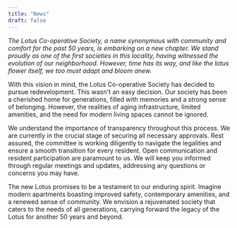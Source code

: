 ```yaml
---
title: "News"
draft: false
---
```


_The Lotus Co-operative Society, a name synonymous with community and comfort for the past 50 years, is embarking on a new chapter. We stand proudly as one of the first societies in this locality, having witnessed the evolution of our neighborhood. However, time has its way, and like the lotus flower itself, we too must adapt and bloom anew._

<p>With this vision in mind, the Lotus Co-operative Society has decided to pursue redevelopment. This wasn't an easy decision. Our society has been a cherished home for generations, filled with memories and a strong sense of belonging.  However, the realities of aging infrastructure, limited amenities, and the need for modern living spaces cannot be ignored.</p>

<p>We understand the importance of transparency throughout this process.  We are currently in the crucial stage of securing all necessary approvals. Rest assured, the committee is working diligently to navigate the legalities and ensure a smooth transition for every resident. Open communication and resident participation are paramount to us. We will keep you informed through regular meetings and updates, addressing any questions or concerns you may have.</p>

<p>The new Lotus promises to be a testament to our enduring spirit. Imagine modern apartments boasting improved safety, contemporary amenities, and a renewed sense of community.  We envision a rejuvenated society that caters to the needs of all generations, carrying forward the legacy of the Lotus for another 50 years and beyond.</p>
